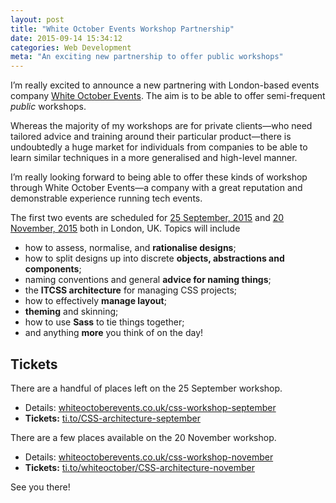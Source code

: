 ```yaml
---
layout: post
title: "White October Events Workshop Partnership"
date: 2015-09-14 15:34:12
categories: Web Development
meta: "An exciting new partnership to offer public workshops"
---
```


I’m really excited to announce a new partnering with London-based events company
[White October Events](http://www.whiteoctoberevents.co.uk/). The aim is to be
able to offer semi-frequent _public_ workshops.

Whereas the majority of my workshops are for private clients—who need tailored
advice and training around their particular product—there is undoubtedly a huge
market for individuals from companies to be able to learn similar techniques in
a more generalised and high-level manner.

I’m really looking forward to being able to offer these kinds of workshop
through White October Events—a company with a great reputation and demonstrable
experience running tech events.

The first two events are scheduled for [25 September,
2015](http://www.whiteoctoberevents.co.uk/event/css-workshop-september/) and [20
November, 2015](http://www.whiteoctoberevents.co.uk/event/css-workshop-november/)
both in London, UK. Topics will include

* how to assess, normalise, and **rationalise designs**;
* how to split designs up into discrete **objects, abstractions and components**;
* naming conventions and general **advice for naming things**;
* the **ITCSS architecture** for managing CSS projects;
* how to effectively **manage layout**;
* **theming** and skinning;
* how to use **Sass** to tie things together;
* and anything **more** you think of on the day!

## Tickets

There are a handful of places left on the 25 September workshop.

* Details: [whiteoctoberevents.co.uk/css-workshop-september](http://www.whiteoctoberevents.co.uk/event/css-workshop-september/)
* **Tickets:** [ti.to/CSS-architecture-september](https://ti.to/whiteoctober/CSS-architecture-september)

There are a few places available on the 20 November workshop.

* Details: [whiteoctoberevents.co.uk/css-workshop-november](http://www.whiteoctoberevents.co.uk/event/css-workshop-november/)
* **Tickets:** [ti.to/whiteoctober/CSS-architecture-november](https://ti.to/whiteoctober/CSS-architecture-november)

See you there!
